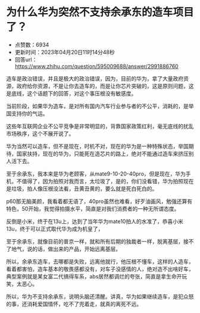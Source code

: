 # 为什么华为突然不支持余承东的造车项目了？
- 点赞数：6934
- 更新时间：2023年04月20日11时14分48秒
- 回答url：https://www.zhihu.com/question/595009688/answer/2991886760
<body>
 <p data-pid="95ljGNAr">造车是政治错误，并且是极大的政治错误，因为，目前的华为，拿了大量政府资源，政府给你资源，不是让你去造车的，而是让你芯片突破的，这是原则问题，这是底线，这个话题下的回答，对这个事压根没有敏感度。</p>
 <p data-pid="SPLUATXM">当前阶段，如果华为造车，是对所有国内汽车行业参与者的不公平，消耗的，是举国支持你的气运。</p>
 <p data-pid="FUBUnM_Z">这些年互联网企业不公平竞争是非常明显的，背靠国家政策红利，毫无底线的扰乱市场秩序，这个不展开说了。</p>
 <p data-pid="ndBCGeaI">华为当然可以造车，但不是现在，时机不对，现在的华为是一种特殊状态，举国期待，国家扶持，现在的华为，只能死在造芯片的路上，绝对不能通过造车来挤压别人活下去。</p>
 <p data-pid="TDAr0zIY">至于余承东，我本来是华为老顾客，从mate9-10-20-40pro，但是现在，华为手机，不值得了，因为拍照对我而言，太垃圾了，是的，你们没看错，华为拍照现在是垃圾，拍人像压根没法看，丑黄丑黄的，要么就是死白死白的。</p>
 <p data-pid="KNyS3h1V">p60那无脑美颜，我看着都无语了，40pro虽然也难看，好歹油画风，勉强还算有特色，50开始，我觉得拍摄水平，简直是对我们消费者的一种无所谓态度。</p>
 <p data-pid="E15yEqK4">反倒是小米，终于在13u上，达到了当年华为mate10拍人的水准了，恭喜小米13u，终于可以正式取代华为成为机皇了，</p>
 <p data-pid="H2YN-k7q">至于余承东，就像目前的普京一样，就和所有后期的独裁者一样，脱离基层，接不了地气，说的话，做出来的产品，开始远离基层。</p>
 <p data-pid="1WqNP3FV">所以，余承东造车，去哪都是失败，远离他就行，他压根不懂车，这样的人造车，看着都害怕，造车基本的敬畏感都没有，对车子没感情的人，绝对造不出啥好车，典型案例就是某女富二代搞得车系，abs居然都调烂的夸张，简直是拿生命开玩笑，太恶心。</p>
 <p data-pid="jU92VTHy">所以，华为不支持余承东，说明头脑还清醒。讲真，华为如果继续造车，是犯众怒的事，还消耗爱国情怀，吃不了兜着走，就真的离死不远。</p>
</body>